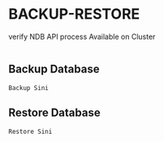 # BACKUP-RESTORE

verify NDB API process Available on Cluster
```

```

##  Backup Database
```
Backup Sini
```

## Restore Database
```
Restore Sini
```